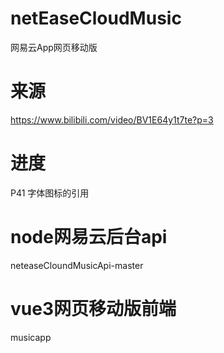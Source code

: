 # netEaseCloudMusic
网易云App网页移动版
# 来源
https://www.bilibili.com/video/BV1E64y1t7te?p=3
# 进度
P41 字体图标的引用
# node网易云后台api 
neteaseCloundMusicApi-master
# vue3网页移动版前端
musicapp